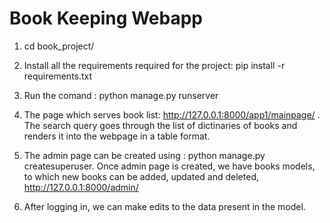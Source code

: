 # Book Keeping Webapp

1. cd book_project/

2. Install all the requirements required for the project: pip install -r requirements.txt

3. Run the comand : python manage.py runserver

4. The page which serves book list: http://127.0.0.1:8000/app1/mainpage/ . The search query goes through the list of dictinaries of books and renders it into the webpage in a table format.

5. The admin page can be created using : python manage.py createsuperuser. Once admin page is created, we have books models, to which new books can be added, updated and deleted, http://127.0.0.1:8000/admin/

6. After logging in, we can make edits to the data present in the model.

